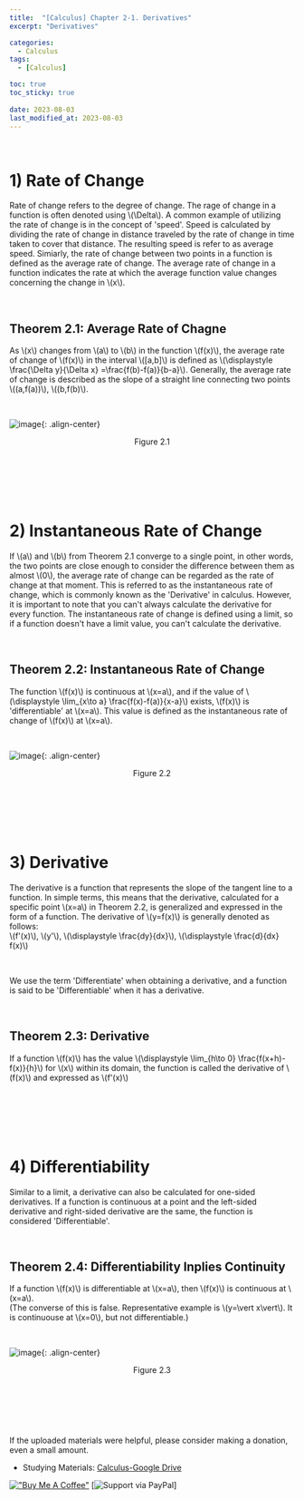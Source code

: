 ```yaml
---
title:  "[Calculus] Chapter 2-1. Derivatives"
excerpt: "Derivatives"

categories:
  - Calculus
tags:
  - [Calculus]

toc: true
toc_sticky: true
 
date: 2023-08-03
last_modified_at: 2023-08-03
---
```


&nbsp;

# 1) Rate of Change
Rate of change refers to the degree of change. The rage of change in a function is often denoted using \\(\Delta\\). A common example of utilizing the rate of change is in the concept of 'speed'. Speed is calculated by dividing the rate of change in distance traveled by the rate of change in time taken to cover that distance. The resulting speed is refer to as average speed. Simiarly, the rate of change between two points in a function is defined as the average rate of change. The average rate of change in a function indicates the rate at which the average function value changes concerning the change in \\(x\\).

&nbsp;

## Theorem 2.1: Average Rate of Chagne
As \\(x\\) changes from \\(a\\) to \\(b\\) in the function \\(f(x)\\), the average rate of change of \\(f(x)\\) in the interval \\([a,b]\\) is defined as \\(\displaystyle \frac{\Delta y}{\Delta x} =\frac{f(b)-f(a)}{b-a}\\). Generally, the average rate of change is described as the slope of a straight line connecting two points \\((a,f(a))\\), \\((b,f(b)\\).

&nbsp;

![image](/assets/images/calculus2.1.png){: .align-center}
<center>Figure 2.1</center>

&nbsp;

&nbsp;

&nbsp;

# 2) Instantaneous Rate of Change
If \\(a\\) and \\(b\\) from Theorem 2.1 converge to a single point, in other words, the two points are close enough to consider the difference between them as almost \\(0\\), the average rate of change can be regarded as the rate of change at that moment. This is referred to as the instantaneous rate of change, which is commonly known as the 'Derivative' in calculus. However, it is important to note that you can't always calculate the derivative for every function. The instantaneous rate of change is defined using a limit, so if a function doesn't have a limit value, you can't calculate the derivative.

&nbsp;

## Theorem 2.2: Instantaneous Rate of Change
The function \\(f(x)\\) is continuous at \\(x=a\\), and if the value of \\(\displaystyle \lim_{x\to a} \frac{f(x)-f(a)}{x-a}\\) exists, \\(f(x)\\) is 'differentiable' at \\(x=a\\). This value is defined as the instantaneous rate of change of \\(f(x)\\) at \\(x=a\\).

&nbsp;

![image](/assets/images/calculus2.2.png){: .align-center}
<center>Figure 2.2</center>

&nbsp;

&nbsp;

&nbsp;

# 3) Derivative
The derivative is a function that represents the slope of the tangent line to a function. In simple terms, this means that the derivative, calculated for a specific point \\(x=a\\) in Theorem 2.2, is generalized and expressed in the form of a function. The derivative of \\(y=f(x)\\) is generally denoted as follows:\
\\(f'(x)\\), \\(y'\\), \\(\displaystyle \frac{dy}{dx}\\), \\(\displaystyle \frac{d}{dx} f(x)\\)

&nbsp;

We use the term 'Differentiate' when obtaining a derivative, and a function is said to be 'Differentiable' when it has a derivative.

&nbsp;

## Theorem 2.3: Derivative
If a function \\(f(x)\\) has the value \\(\displaystyle \lim_{h\to 0} \frac{f(x+h)-f(x)}{h}\\) for \\(x\\) within its domain, the function is called the derivative of \\(f(x)\\) and expressed as \\(f'(x)\\)

&nbsp;

&nbsp;

&nbsp;

# 4) Differentiability
Similar to a limit, a derivative can also be calculated for one-sided derivatives. If a function is continuous at a point and the left-sided derivative and right-sided derivative are the same, the function is considered 'Differentiable'.

&nbsp;

## Theorem 2.4: Differentiability Inplies Continuity
If a function \\(f(x)\\) is differentiable at \\(x=a\\), then \\(f(x)\\) is continuous at \\(x=a\\).\
(The converse of this is false. Representative example is \\(y=\vert x\vert\\). It is continuouse at \\(x=0\\), but not differentiable.)

&nbsp;

![image](/assets/images/calculus2.3.png){: .align-center}
<center>Figure 2.3</center>

&nbsp;

&nbsp;

&nbsp;

If the uploaded materials were helpful, please consider making a donation, even a small amount.
- Studying Materials: ​[Calculus-Google Drive](https://drive.google.com/drive/u/4/folders/1drK_vOgSmtsIKQOBA4gfI9Nj6-aPelun)

[!["Buy Me A Coffee"](https://raw.githubusercontent.com/Shine-Loi/Shine-Loi.github.io/master/assets/images/Buymeacoffee.png)](https://www.buymeacoffee.com/shine_loi_lee)
[![Support via PayPal](https://raw.githubusercontent.com/Shine-Loi/Shine-Loi.github.io/41d049ca49169c961adde8f77b7d0f6981851ea3/assets/images/Paypal.svg)]
